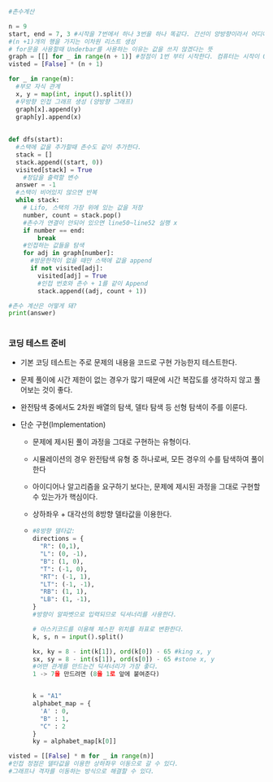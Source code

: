 ```python
#촌수계산

n = 9
start, end = 7, 3 #시작을 7번에서 하나 3번을 하나 똑같다. 간선이 양방향이라서 어디에서라도 시작해도 돼
#(n +1)개의 행을 가지는 이차원 리스트 생성
# for문을 사용할때 Underbar를 사용하는 이유는 값을 쓰지 않겠다는 뜻 
graph = [[] for _ in range(n + 1)] #정점이 1번 부터 시작한다. 컴퓨터는 시작이 0부터이라서 n +1 해서 공간을 더 만들어서 1번부터 시작하자.
visted = [False] * (n + 1)

for _ in range(m):
  #부모 자식 관계
  x, y = map(int, input().split())
  #무방향 인접 그래프 생성 (양방향 그래프)
  graph[x].append(y)
  graph[y].append(x)
  
  
def dfs(start):
  #스택에 값을 추가할때 촌수도 같이 추가한다.
  stack = []
  stack.append((start, 0))
  visited[stack] = True
 	#정답을 출력할 변수 
  answer = -1
  #스택이 비어있지 않으면 반복
  while stack:
    # Lifo, 스택의 가장 위에 있는 값을 저장 
    number, count = stack.pop()
    #촌수가 연결이 안되어 있으면 line50~line52 실행 x
    if number == end:
      	break
    #인접하는 값들을 탐색    
    for adj in graph[number]:
      #방문한적이 없을 때만 스택에 값을 append
      if not visited[adj]:
        visited[adj] = True
        #인접 번호와 촌수 + 1를 같이 Append
        stack.append((adj, count + 1))

#촌수 계산은 어떻게 돼?
print(answer)
  
```

### 코딩 테스트 준비

- 기본 코딩 테스트는 주로 문제의 내용을 코드로 구현 가능한지 테스트한다. 

- 문제 풀이에 시간 제한이 없는 경우가 많기 때문에 시간 복잡도를 생각하지 않고 풀어보는 것이 좋다. 

- 완전탐색 중에서도 2차원 배열의 탐색, 델타 탐색 등 선형 탐색이 주를 이룬다.

- 단순 구현(Implementation)

  - 문제에 제시된 풀이 과정을 그대로 구현하는 유형이다.

  - 시뮬레이션의 경우 완전탐색 유형 중 하나로써, 모든 경우의 수를 탐색하여 풀이한다

  - 아이디어나 알고리즘을 요구하기 보다는, 문제에 제시된 과정을 그대로 구현할 수 있는가가 핵심이다.

  - 상하좌우  + 대각선의 8방향 델타값을 이용한다.

  - ```python 
    #8방향 델타값:
    directions = {
      "R": (0,1),
      "L": (0, -1),
      "B": (1, 0),
      "T": (-1, 0),
      "RT": (-1, 1),
      "LT": (-1, -1),
      "RB": (1, 1),
      "LB": (1, -1),
    }
    #방향이 알파벳으로 입력되므로 딕셔너리를 사용한다.
    
    # 아스키코드를 이용해 체스판 위치를 좌표로 변환한다.
    k, s, n = input().split()
    
    kx, ky = 8 - int(k[1]), ord(k[0]) - 65 #king x, y
    sx, sy = 8 - int(s[1]), ord(s[0]) - 65 #stone x, y
    #어떤 관계를 만드는건 딕셔너리가 가장 좋다.
    1 -> 7을 만드려면 (8을 1로 앞에 붙여준다)
    
    
    k = "A1"
    alphabet_map = {
      'A' : 0,
      "B" : 1,
      "C" : 2
    }
    ky = alphabet_map[k[0]]

```python
visted = [[False] * m for _ in range(n)]
#인접 정점은 델타값을 이용한 상하좌우 이동으로 갈 수 있다.
#그래프나 격자를 이동하는 방식으로 해결할 수 있다. 
```

